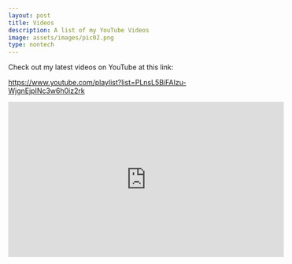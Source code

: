 ```yaml
---
layout: post
title: Videos
description: A list of my YouTube Videos
image: assets/images/pic02.png
type: nontech
---
```


Check out my latest videos on YouTube at this link:

https://www.youtube.com/playlist?list=PLnsL5BiFAIzu-WjgnEjpINc3w6h0iz2rk

<iframe width="560" height="315" src="https://www.youtube.com/embed/videoseries?list=PLnsL5BiFAIzu-WjgnEjpINc3w6h0iz2rk" frameborder="0" allow="accelerometer; autoplay; encrypted-media; gyroscope; picture-in-picture" allowfullscreen></iframe>
